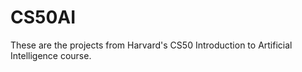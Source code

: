 # CS50AI
These are the projects from Harvard's CS50 Introduction to Artificial Intelligence course.

